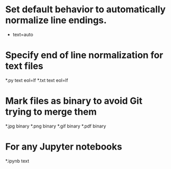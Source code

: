 # Set default behavior to automatically normalize line endings.
* text=auto

# Specify end of line normalization for text files
*.py text eol=lf
*.txt text eol=lf

# Mark files as binary to avoid Git trying to merge them
*.jpg binary
*.png binary
*.gif binary
*.pdf binary

# For any Jupyter notebooks
*.ipynb text
